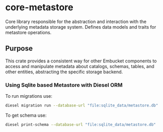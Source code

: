 # core-metastore

Core library responsible for the abstraction and interaction with the underlying metadata storage system. Defines data models and traits for metastore operations.

## Purpose

This crate provides a consistent way for other Embucket components to access and manipulate metadata about catalogs, schemas, tables, and other entities, abstracting the specific storage backend.

### Using Sqlite based Metastore with Diesel ORM

To run migrations use:

```bash
diesel migration run --database-url "file:sqlite_data/metastore.db"
```

To get schema use:

```bash
diesel print-schema --database-url "file:sqlite_data/metastore.db"
```

